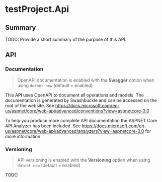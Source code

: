 ﻿# testProject.Api

## Summary

TODO: Provide a short summary of the purpose of this API.

## API

### Documentation

> OpenAPI documentation is enabled with the **Swagger** option when using ```dotnet new``` (default = enabled)

This API uses OpenAPI to document all operations and models. The documentation is generated by Swashbuckle and can be accessed on the root of the website.
See https://docs.microsoft.com/en-us/aspnet/core/web-api/advanced/conventions?view=aspnetcore-3.0

To help you produce more complete API documentation the ASPNET Core API Analyzer has been included.
See https://docs.microsoft.com/en-us/aspnet/core/web-api/advanced/analyzers?view=aspnetcore-3.0 for more information.

### Versioning

> API versioning is enabled with the **Versioning** option when using ```dotnet new``` (default = enabled)

TODO
